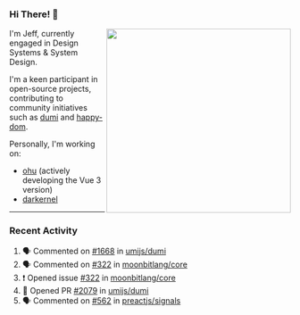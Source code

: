 ### Hi There! 👋

[<img src="https://github-contribution-stats.vercel.app/api/?username=jeffwcx" align="right" width="330" />](https://github.com/jeffwcx)

I'm Jeff, currently engaged in Design Systems & System Design.

I'm a keen participant in open-source projects, contributing to community initiatives such as [dumi](https://github.com/umijs/dumi) and [happy-dom](https://github.com/capricorn86/happy-dom).

Personally, I'm working on: 
+ [ohu](https://github.com/jeffwcx/ohu-mobile) (actively developing the Vue 3 version)
+ [darkernel](https://github.com/darkernel)


----

### Recent Activity

<!--START_SECTION:activity-->
1. 🗣 Commented on [#1668](https://github.com/umijs/dumi/issues/1668#issuecomment-2082291491) in [umijs/dumi](https://github.com/umijs/dumi)
2. 🗣 Commented on [#322](https://github.com/moonbitlang/core/issues/322#issuecomment-2080349660) in [moonbitlang/core](https://github.com/moonbitlang/core)
3. ❗ Opened issue [#322](https://github.com/moonbitlang/core/issues/322) in [moonbitlang/core](https://github.com/moonbitlang/core)
4. 💪 Opened PR [#2079](https://github.com/umijs/dumi/pull/2079) in [umijs/dumi](https://github.com/umijs/dumi)
5. 🗣 Commented on [#562](https://github.com/preactjs/signals/issues/562#issuecomment-2076443196) in [preactjs/signals](https://github.com/preactjs/signals)
<!--END_SECTION:activity-->
